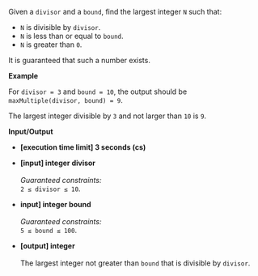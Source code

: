 Given a `divisor` and a `bound`, find the largest integer `N` such that:

+ `N` is divisible by `divisor`.
+ `N` is less than or equal to `bound`.
+ `N` is greater than `0`.

It is guaranteed that such a number exists.

__Example__

For `divisor = 3` and `bound = 10`, the output should be<br>
`maxMultiple(divisor, bound) = 9`.

The largest integer divisible by `3` and not larger than `10` is `9`.

__Input/Output__

+ __[execution time limit] 3 seconds (cs)__

+ __[input] integer divisor__<br><br>_Guaranteed constraints:_<br>`2 ≤ divisor ≤ 10`.

+ __input] integer bound__<br><br>_Guaranteed constraints:_<br>`5 ≤ bound ≤ 100`.

+ __[output] integer__<br><br>The largest integer not greater than `bound` that is divisible by `divisor`.